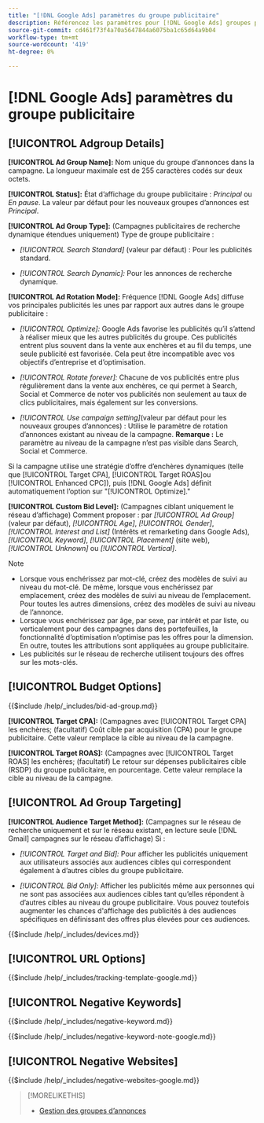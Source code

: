 ```yaml
---
title: "[!DNL Google Ads] paramètres du groupe publicitaire"
description: Référencez les paramètres pour [!DNL Google Ads] groupes publicitaires.
source-git-commit: cd461f73f4a70a5647844a6075ba1c65d64a9b04
workflow-type: tm+mt
source-wordcount: '419'
ht-degree: 0%

---
```


# [!DNL Google Ads] paramètres du groupe publicitaire

## [!UICONTROL Adgroup Details]

**[!UICONTROL Ad Group Name]:** Nom unique du groupe d’annonces dans la campagne. La longueur maximale est de 255 caractères codés sur deux octets.

**[!UICONTROL Status]:** État d’affichage du groupe publicitaire : *Principal* ou *En pause*. La valeur par défaut pour les nouveaux groupes d’annonces est *Principal*.

**[!UICONTROL Ad Group Type]:** (Campagnes publicitaires de recherche dynamique étendues uniquement) Type de groupe publicitaire :

* *[!UICONTROL Search Standard]* (valeur par défaut) : Pour les publicités standard.

* *[!UICONTROL Search Dynamic]:* Pour les annonces de recherche dynamique.

**[!UICONTROL Ad Rotation Mode]:** Fréquence [!DNL Google Ads] diffuse vos principales publicités les unes par rapport aux autres dans le groupe publicitaire :

* *[!UICONTROL Optimize]:* Google Ads favorise les publicités qu’il s’attend à réaliser mieux que les autres publicités du groupe. Ces publicités entrent plus souvent dans la vente aux enchères et au fil du temps, une seule publicité est favorisée. Cela peut être incompatible avec vos objectifs d’entreprise et d’optimisation.

* *[!UICONTROL Rotate forever]:*   Chacune de vos publicités entre plus régulièrement dans la vente aux enchères, ce qui permet à Search, Social et Commerce de noter vos publicités non seulement au taux de clics publicitaires, mais également sur les conversions.

* *[!UICONTROL Use campaign setting]*(valeur par défaut pour les nouveaux groupes d’annonces) : Utilise le paramètre de rotation d’annonces existant au niveau de la campagne. **Remarque :** Le paramètre au niveau de la campagne n’est pas visible dans Search, Social et Commerce.

Si la campagne utilise une stratégie d’offre d’enchères dynamiques (telle que [!UICONTROL Target CPA], [!UICONTROL Target ROAS]ou [!UICONTROL Enhanced CPC]), puis [!DNL Google Ads] définit automatiquement l’option sur &quot;[!UICONTROL Optimize].&quot;

**[!UICONTROL Custom Bid Level]:** (Campagnes ciblant uniquement le réseau d’affichage) Comment proposer : par *[!UICONTROL Ad Group]* (valeur par défaut), *[!UICONTROL Age]*, *[!UICONTROL Gender]*, *[!UICONTROL Interest and List]* (Intérêts et remarketing dans Google Ads), *[!UICONTROL Keyword]*, *[!UICONTROL Placement]* (site web), *[!UICONTROL Unknown]* ou *[!UICONTROL Vertical]*.

>[!NOTE]
>
>* Lorsque vous enchérissez par mot-clé, créez des modèles de suivi au niveau du mot-clé. De même, lorsque vous enchérissez par emplacement, créez des modèles de suivi au niveau de l’emplacement. Pour toutes les autres dimensions, créez des modèles de suivi au niveau de l’annonce.
>* Lorsque vous enchérissez par âge, par sexe, par intérêt et par liste, ou verticalement pour des campagnes dans des portefeuilles, la fonctionnalité d’optimisation n’optimise pas les offres pour la dimension. En outre, toutes les attributions sont appliquées au groupe publicitaire.
>* Les publicités sur le réseau de recherche utilisent toujours des offres sur les mots-clés.


## [!UICONTROL Budget Options]

<!-- **[!UICONTROL Bid]:** -->

{{$include /help/_includes/bid-ad-group.md}}

**[!UICONTROL Target CPA]:** (Campagnes avec [!UICONTROL Target CPA] les enchères; (facultatif) Coût cible par acquisition (CPA) pour le groupe publicitaire. Cette valeur remplace la cible au niveau de la campagne.

**[!UICONTROL Target ROAS]:** (Campagnes avec [!UICONTROL Target ROAS] les enchères; (facultatif) Le retour sur dépenses publicitaires cible (RSDP) du groupe publicitaire, en pourcentage. Cette valeur remplace la cible au niveau de la campagne.

## [!UICONTROL Ad Group Targeting]

**[!UICONTROL Audience Target Method]:** (Campagnes sur le réseau de recherche uniquement et sur le réseau existant, en lecture seule [!DNL Gmail] campagnes sur le réseau d’affichage) Si :

* *[!UICONTROL Target and Bid]:* Pour afficher les publicités uniquement aux utilisateurs associés aux audiences cibles qui correspondent également à d’autres cibles du groupe publicitaire.

* *[!UICONTROL Bid Only]:* Afficher les publicités même aux personnes qui ne sont pas associées aux audiences cibles tant qu’elles répondent à d’autres cibles au niveau du groupe publicitaire. Vous pouvez toutefois augmenter les chances d&#39;affichage des publicités à des audiences spécifiques en définissant des offres plus élevées pour ces audiences.

<!-- **[!UICONTROL Devices]:** -->

{{$include /help/_includes/devices.md}}

## [!UICONTROL URL Options]

<!-- **[!UICONTROL Tracking Template]:** -->

{{$include /help/_includes/tracking-template-google.md}}

## [!UICONTROL Negative Keywords]

<!-- **[!UICONTROL Negative Keywords]:** -->

{{$include /help/_includes/negative-keyword.md}}

<!-- Note for **[!UICONTROL Negative Keywords]:** -->

{{$include /help/_includes/negative-keyword-note-google.md}}

## [!UICONTROL Negative Websites]

<!-- **[!UICONTROL Negative Websites]:** -->

{{$include /help/_includes/negative-websites-google.md}}

>[!MORELIKETHIS]
>
>* [Gestion des groupes d’annonces](/help/search-social-commerce/campaign-management/campaigns/ad-group-manage.md)

